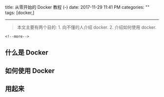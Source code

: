 title: 从零开始的 Docker 教程 (-)
date: 2017-11-29 11:41 PM
categories: ""
tags: [docker,]

---

> 本文主要有两个目的:
    1. 向不懂的人介绍 docker.
    2. 介绍如何使用 docker.

    <!--more-->

## 什么是 Docker

## 如何使用 Docker

## 用起来


